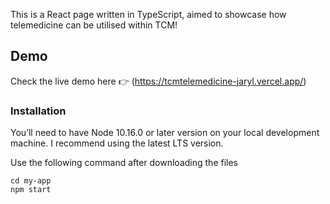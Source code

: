 This is a React page written in TypeScript, aimed to showcase how telemedicine can be utilised within TCM!

## Demo

Check the live demo here 👉️ (https://tcmtelemedicine-jaryl.vercel.app/)

### Installation

You’ll need to have Node 10.16.0 or later version on your local development machine. I recommend using the latest LTS version.

Use the following command after downloading the files

```
cd my-app
npm start
```
